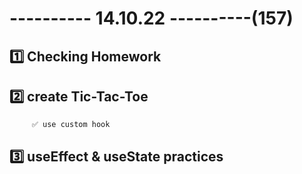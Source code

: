 # ---------- 14.10.22 ----------(157)

## 1️⃣ Checking Homework

## 2️⃣ create Tic-Tac-Toe

         ✅ use custom hook

## 3️⃣ useEffect & useState practices
